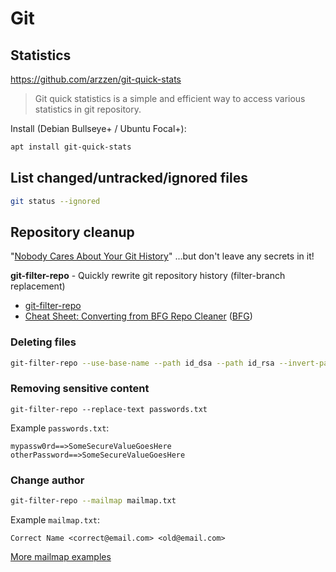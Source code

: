 # Git

## Statistics

https://github.com/arzzen/git-quick-stats

> Git quick statistics is a simple and efficient way to access various statistics in git repository.

Install (Debian Bullseye+ / Ubuntu Focal+):
```sh
apt install git-quick-stats
```

## List changed/untracked/ignored files

```sh
git status --ignored
```

## Repository cleanup

"[Nobody Cares About Your Git History](https://spin.atomicobject.com/git-history/)" ...but don't leave any secrets in it!

**git-filter-repo** - Quickly rewrite git repository history (filter-branch replacement)

- [git-filter-repo](https://github.com/newren/git-filter-repo/blob/main/INSTALL.md)
- [Cheat Sheet: Converting from BFG Repo Cleaner](https://github.com/newren/git-filter-repo/blob/main/Documentation/converting-from-bfg-repo-cleaner.md#cheat-sheet-conversion-of-examples-from-bfg) ([BFG](https://rtyley.github.io/bfg-repo-cleaner/))

### Deleting files

```sh
git-filter-repo --use-base-name --path id_dsa --path id_rsa --invert-paths
```

### Removing sensitive content

```shell
git-filter-repo --replace-text passwords.txt
```

Example `passwords.txt`:
```
mypassw0rd==>SomeSecureValueGoesHere
otherPassword==>SomeSecureValueGoesHere
```

### Change author

```sh
git-filter-repo --mailmap mailmap.txt
```

Example `mailmap.txt`:
```
Correct Name <correct@email.com> <old@email.com>
```

[More mailmap examples](https://git-scm.com/docs/gitmailmap#_examples)
